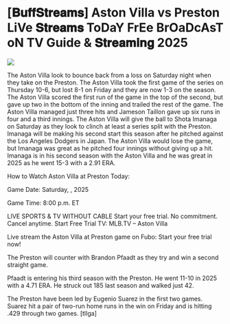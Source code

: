 # [𝐁𝐮𝐟𝐟𝐒𝐭𝐫𝐞𝐚𝐦𝐬] Aston Villa vs Preston LiVe 𝐒𝐭𝐫𝐞𝐚𝐦𝐬 ToDaY FrEe BrOaDcAsT oN TV Guide & 𝐒𝐭𝐫𝐞𝐚𝐦𝐢𝐧𝐠  2025  
  
  
[![](https://i.imgur.com/qSNzIqt.png)](https://movie.rssnews.media/AhbeLlQC.php)  
  
The Aston Villa look to bounce back from a loss on Saturday night when they take on the Preston. The Aston Villa took the first game of the series on Thursday 10-6, but lost 8-1 on Friday and they are now 1-3 on the season. The Aston Villa scored the first run of the game in the top of the second, but gave up two in the bottom of the inning and trailed the rest of the game. The Aston Villa managed just three hits and Jameson Taillon gave up six runs in four and a third innings. The Aston Villa will give the ball to Shota Imanaga on Saturday as they look to clinch at least a series split with the Preston. Imanaga will be making his second start this season after he pitched against the Los Angeles Dodgers in Japan. The Aston Villa would lose the game, but Imanaga was great as he pitched four innings without giving up a hit. Imanaga is in his second season with the Aston Villa and he was great in 2025 as he went 15-3 with a 2.91 ERA.

How to Watch Aston Villa at Preston Today:

Game Date: Saturday, , 2025

Game Time: 8:00 p.m. ET

LIVE SPORTS & TV WITHOUT CABLE
Start your free trial. No commitment. Cancel anytime.
Start Free Trial
TV: MLB.TV – Aston Villa

Live stream the Aston Villa at Preston game on Fubo: Start your free trial now!

The Preston will counter with Brandon Pfaadt as they try and win a second straight game.

Pfaadt is entering his third season with the Preston. He went 11-10 in 2025 with a 4.71 ERA. He struck out 185 last season and walked just 42.

The Preston have been led by Eugenio Suarez in the first two games. Suarez hit a pair of two-run home runs in the win on Friday and is hitting .429 through two games. [tlIga]